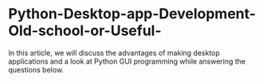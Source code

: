 # Python-Desktop-app-Development-Old-school-or-Useful-
In this article, we will discuss the advantages of making desktop applications and a look at Python GUI programming while answering the questions below.
